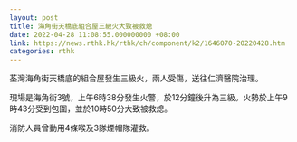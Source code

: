 ```yaml
---
layout: post
title: 海角街天橋底組合屋三級火大致被救熄
date: 2022-04-28 11:08:55.000000000 +08:00
link: https://news.rthk.hk/rthk/ch/component/k2/1646070-20220428.htm
categories: rthk
---
```


荃灣海角街天橋底的組合屋發生三級火，兩人受傷，送往仁濟醫院治理。

現場是海角街3號，上午6時38分發生火警，於12分鐘後升為三級。火勢於上午9時43分受到包圍，並於10時50分大致被救熄。
 
消防人員曾動用4條喉及3隊煙帽隊灌救。
